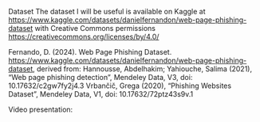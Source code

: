 Dataset
The dataset I will be useful is available on Kaggle at https://www.kaggle.com/datasets/danielfernandon/web-page-phishing-dataset with Creative Commons permissions https://creativecommons.org/licenses/by/4.0/

Fernando, D. (2024). Web Page Phishing Dataset. https://www.kaggle.com/datasets/danielfernandon/web-page-phishing-dataset, derived from:
Hannousse, Abdelhakim; Yahiouche, Salima (2021), “Web page phishing detection”, Mendeley Data, V3, doi: 10.17632/c2gw7fy2j4.3
Vrbančič, Grega (2020), “Phishing Websites Dataset”, Mendeley Data, V1, doi: 10.17632/72ptz43s9v.1

Video presentation:

